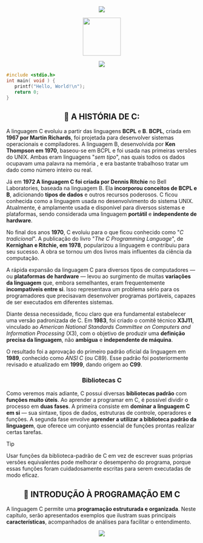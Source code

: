 
<!---------------------------------------------------------------------------------------HEADER--------------------------------------------------------------------------------------->



<div align="center">
  <img src="https://capsule-render.vercel.app/api?type=waving&height=90&color=53a0e0">
</div>

<p align="center">
   <img src="https://devicons.railway.com/i/c.svg" width="100">
</p>

<div align="center">
   <img src="https://capsule-render.vercel.app/api?type=cylinder&height=35&color=387db8&text=Linguagem%20C&fontSize=25&fontColor=FFFFFF&fontAlignY=53">
</div>

```c
#include <stdio.h>
int main( void ) {
   printf("Hello, World!\n");
   return 0;
}
```


<!---------------------------------------------------------------------------------------PART1--------------------------------------------------------------------------------------->



<h2 align="center">📘 A HISTÓRIA DE C:</h2>

A linguagem C evoluiu a partir das linguagens **BCPL** e **B**.
**BCPL**, criada em **1967 por Martin Richards**, foi projetada para desenvolver sistemas operacionais e compiladores.
A linguagem B, desenvolvida por **Ken Thompson em 1970**, baseou-se em BCPL e foi usada nas primeiras versões do UNIX.
Ambas eram linguagens "*sem tipo*", nas quais todos os dados ocupavam uma palavra na memória , e era bastante trabalhoso tratar um dado como número inteiro ou real.

Já em **1972 A linguagem C foi criada por Dennis Ritchie** no Bell Laboratories, baseada na linguagem B.
Ela **incorporou conceitos de BCPL e B**, adicionando **tipos de dados** e outros recursos poderosos.
C ficou conhecida como a linguagem usada no desenvolvimento do sistema UNIX. Atualmente,
é amplamente usada e disponível para diversos sistemas e plataformas,
sendo considerada uma linguagem **portátil** e **independente de hardware**.

No final dos anos **1970**, C evoluiu para o que ficou conhecido como "*C tradicional*".
A publicação do livro "*The C Programming Language*", de **Kernighan e Ritchie, em 1978**,
popularizou a linguagem e contribuiu para seu sucesso.
A obra se tornou um dos livros mais influentes da ciência da computação.

A rápida expansão da linguagem C para diversos tipos de computadores — ou **plataformas de hardware** —
levou ao surgimento de muitas **variações da linguagem** que, embora semelhantes, eram frequentemente **incompatíveis entre si**.
Isso representava um problema sério para os programadores que precisavam desenvolver programas portáveis, capazes de ser executados em diferentes sistemas.

Diante dessa necessidade, ficou claro que era fundamental estabelecer uma versão padronizada de C. Em **1983**, foi criado o comitê técnico **X3J11**, vinculado ao *American National Standards Committee on Computers and Information Processing* (X3), com o objetivo de produzir uma **definição precisa da linguagem**, não **ambígua** e **independente de máquina**.

O resultado foi a aprovação do primeiro padrão oficial da linguagem em **1989**, conhecido como *ANSI C* (ou C89). Esse padrão foi posteriormente revisado e atualizado em **1999**, dando origem ao **C99**.

<h3 align="center">Bibliotecas C</h3>

Como veremos mais adiante, C possui diversas **bibliotecas padrão** com **funções muito úteis**. Ao aprender a programar em C, é possível dividir o processo em **duas fases**. A primeira consiste em **dominar a linguagem C em si** — sua sintaxe, tipos de dados, estruturas de controle, operadores e funções. A segunda fase envolve **aprender a utilizar a biblioteca padrão da linguagem**, que oferece um conjunto essencial de funções prontas realizar certas tarefas.

> [!TIP]
> Usar funções da biblioteca-padrão de C em vez de escrever suas próprias versões equivalentes pode melhorar o desempenho do programa, porque essas funções foram cuidadosamente escritas para serem executadas de modo eficaz.



<!---------------------------------------------------------------------------------------PART2--------------------------------------------------------------------------------------->



<h2 align="center">💾 INTRODUÇÃO À PROGRAMAÇÃO EM C</h2>

A linguagem C permite uma **programação estruturada e organizada**. Neste capítulo, serão apresentados exemplos que ilustram suas principais **características**, acompanhados de análises para facilitar o entendimento.

<div align="center">
  <img src="https://capsule-render.vercel.app/api?type=waving&height=90&color=53a0e0&section=footer">
</div>

